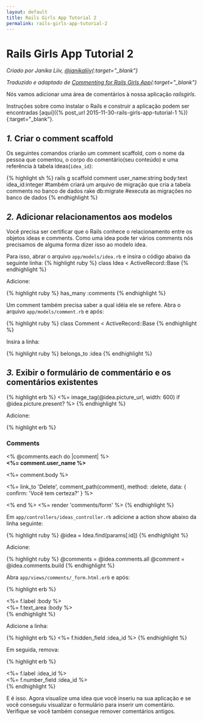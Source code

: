 ```yaml
---
layout: default
title: Rails Girls App Tutorial 2
permalink: rails-girls-app-tutorial-2
---
```

# Rails Girls App Tutorial 2

*Criado por Janika Liiv, [@janikaliiv](https://twitter.com/janikaliiv){:target="_blank"}*

*Traduzido e adaptado de [Commenting for Rails Girls App](http://guides.railsgirls.com/commenting/){:target="_blank"}*

Nós vamos adicionar uma área de comentários à nossa aplicação *railsgirls*.

Instruções sobre como instalar o Rails e construir a aplicação podem ser encontradas [aqui]({% post_url 2015-11-30-rails-girls-app-tutorial-1 %}){:target="_blank"}.

## *1.* Criar o comment scaffold

Os seguintes comandos criarão um comment scaffold, com o nome da pessoa que comentou, o corpo do comentário(seu conteúdo) e uma referência à tabela ideas(`idea_id`):

{% highlight sh %}
rails g scaffold comment user_name:string body:text idea_id:integer #também criará um arquivo de migração que cria a tabela comments no banco de dados
rake db:migrate #executa as migrações no banco de dados
{% endhighlight %}

## *2.* Adicionar relacionamentos aos modelos

Você precisa ser certificar que o Rails conhece o relacionamento entre os objetos ideas e comments.
Como uma idea pode ter vários comments nós precisamos de alguma forma dizer isso ao modelo idea.

Para isso, abrar o arquivo `app/models/idea.rb` e insira o código abaixo da seguinte linha:
{% highlight ruby %}
class Idea < ActiveRecord::Base
{% endhighlight %}

Adicione:

{% highlight ruby %}
has_many :comments
{% endhighlight %}

Um comment também precisa saber a qual idéia ele se refere. Abra o arquivo `app/models/comment.rb` e após:

{% highlight ruby %}
class Comment < ActiveRecord::Base
{% endhighlight %}

Insira a linha:

{% highlight ruby %}
belongs_to :idea
{% endhighlight %}

## *3.* Exibir o formulário de commentário e os comentários existentes

{% highlight erb %}
<%= image_tag(@idea.picture_url, width: 600) if @idea.picture.present? %>
{% endhighlight %}

Adicione:

{% highlight erb %}
<h3>Comments</h3>
<% @comments.each do |comment| %>
  <div>
    <strong><%= comment.user_name %></strong>
    <br />
    <p><%= comment.body %></p>
    <p><%= link_to 'Delete', comment_path(comment), method: :delete, data: { confirm: 'Você tem certeza?' } %></p>
  </div>
<% end %>
<%= render 'comments/form' %>
{% endhighlight %}

Em `app/controllers/ideas_controller.rb` adicione a action show abaixo da linha seguinte:

{% highlight ruby %}
@idea = Idea.find(params[:id])
{% endhighlight %}

Adicione:

{% highlight ruby %}
@comments = @idea.comments.all
@comment = @idea.comments.build
{% endhighlight %}

Abra `app/views/comments/_form.html.erb` e após:

{% highlight erb %}
  <div class="field">
    <%= f.label :body %><br />
    <%= f.text_area :body %>
  </div>
{% endhighlight %}

Adicione a linha:

{% highlight erb %}
<%= f.hidden_field :idea_id %>
{% endhighlight %}

Em seguida, remova:

{% highlight erb %}
<div class="field">
  <%= f.label :idea_id %><br>
  <%= f.number_field :idea_id %>
</div>
{% endhighlight %}

E é isso. Agora visualize uma idea que você inseriu na sua aplicação e se você conseguiu visualizar o formulário para inserir um comentário. Verifique se você também consegue remover comentários antigos.

